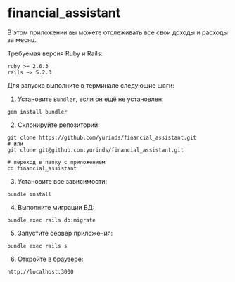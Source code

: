 # financial_assistant

В этом приложении вы можете отслеживать все свои доходы и расходы за месяц.

Требуемая версия Ruby и Rails:

```
ruby >= 2.6.3
rails ~> 5.2.3
```

Для запуска выполните в терминале следующие шаги:

1. Установите `Bundler`, если он ещё не установлен:

```
gem install bundler
```

2. Склонируйте репозиторий:

```
git clone https://github.com/yurinds/financial_assistant.git
# или
git clone git@github.com:yurinds/financial_assistant.git

# переход в папку с приложением
cd financial_assistant
```

3. Установите все зависимости:

```
bundle install
```

4. Выполните миграции БД:

```
bundle exec rails db:migrate
```

5. Запустите сервер приложения:

```
bundle exec rails s
```

6. Откройте в браузере:

```
http://localhost:3000
```
